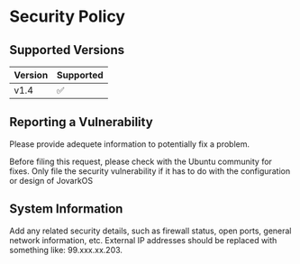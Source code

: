 # Security Policy

## Supported Versions


| Version | Supported          |
| ------- | ------------------ |
| v1.4    | :white_check_mark: |



## Reporting a Vulnerability

Please provide adequete information to potentially fix a problem.

Before filing this request, please check with the Ubuntu community for fixes. 
Only file the security vulnerability if it has to do with the configuration or design of JovarkOS


## System Information

Add any related security details, such as firewall status, open ports, general network information, etc.
External IP addresses should be replaced with something like: 99.xxx.xx.203.
